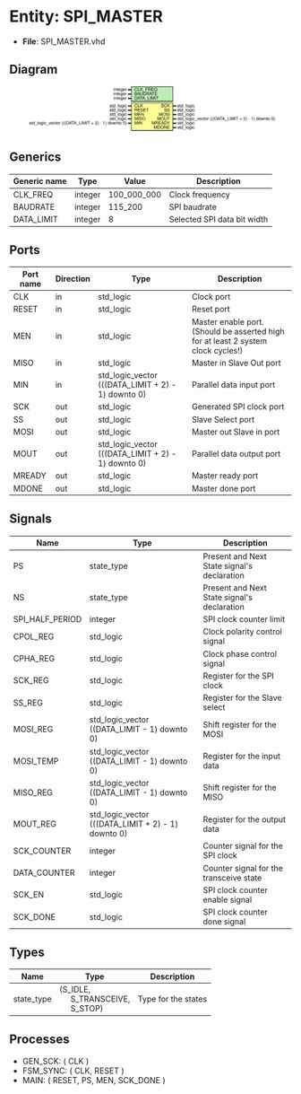# Entity: SPI_MASTER 

- **File**: SPI_MASTER.vhd
## Diagram

![Diagram](SPI_MASTER.svg "Diagram")
## Generics

| Generic name | Type    | Value       | Description                 |
| ------------ | ------- | ----------- | --------------------------- |
| CLK_FREQ     | integer | 100_000_000 | Clock frequency             |
| BAUDRATE     | integer | 115_200     | SPI baudrate                |
| DATA_LIMIT   | integer | 8           | Selected SPI data bit width |
## Ports

| Port name | Direction | Type                                               | Description                                                                       |
| --------- | --------- | -------------------------------------------------- | --------------------------------------------------------------------------------- |
| CLK       | in        | std_logic                                          | Clock port                                                                        |
| RESET     | in        | std_logic                                          | Reset port                                                                        |
| MEN       | in        | std_logic                                          | Master enable port. (Should be asserted high for at least 2 system clock cycles!) |
| MISO      | in        | std_logic                                          | Master in Slave Out port                                                          |
| MIN       | in        | std_logic_vector (((DATA_LIMIT + 2) - 1) downto 0) | Parallel data input port                                                          |
| SCK       | out       | std_logic                                          | Generated SPI clock port                                                          |
| SS        | out       | std_logic                                          | Slave Select port                                                                 |
| MOSI      | out       | std_logic                                          | Master out Slave in port                                                          |
| MOUT      | out       | std_logic_vector (((DATA_LIMIT + 2) - 1) downto 0) | Parallel data output port                                                         |
| MREADY    | out       | std_logic                                          | Master ready port                                                                 |
| MDONE     | out       | std_logic                                          | Master done port                                                                  |
## Signals

| Name            | Type                                               | Description                                 |
| --------------- | -------------------------------------------------- | ------------------------------------------- |
| PS              | state_type                                         | Present and Next State signal's declaration |
| NS              | state_type                                         | Present and Next State signal's declaration |
| SPI_HALF_PERIOD | integer                                            | SPI clock counter limit                     |
| CPOL_REG        | std_logic                                          | Clock polarity control signal               |
| CPHA_REG        | std_logic                                          | Clock phase control signal                  |
| SCK_REG         | std_logic                                          | Register for the SPI clock                  |
| SS_REG          | std_logic                                          | Register for the Slave select               |
| MOSI_REG        | std_logic_vector ((DATA_LIMIT - 1) downto 0)       | Shift register for the MOSI                 |
| MOSI_TEMP       | std_logic_vector ((DATA_LIMIT - 1) downto 0)       | Register for the input data                 |
| MISO_REG        | std_logic_vector ((DATA_LIMIT - 1) downto 0)       | Shift register for the MISO                 |
| MOUT_REG        | std_logic_vector (((DATA_LIMIT + 2) - 1) downto 0) | Register for the output data                |
| SCK_COUNTER     | integer                                            | Counter signal for the SPI clock            |
| DATA_COUNTER    | integer                                            | Counter signal for the transceive state     |
| SCK_EN          | std_logic                                          | SPI clock counter enable signal             |
| SCK_DONE        | std_logic                                          | SPI clock counter done signal               |
## Types

| Name       | Type                                                                                                   | Description         |
| ---------- | ------------------------------------------------------------------------------------------------------ | ------------------- |
| state_type | (S_IDLE,<br><span style="padding-left:20px"> S_TRANSCEIVE,<br><span style="padding-left:20px"> S_STOP) | Type for the states |
## Processes
- GEN_SCK: ( CLK )
- FSM_SYNC: ( CLK, RESET )
- MAIN: ( RESET, PS, MEN, SCK_DONE )
